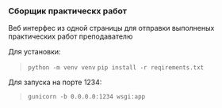 ### Сборщик практическх работ

Веб интерфес из одной страницы для отправки выполненых практических работ преподавателю

Для установки:

> `python -m venv venv`
> `pip install -r reqirements.txt`

Для запуска на порте 1234:

> `gunicorn -b 0.0.0.0:1234 wsgi:app`